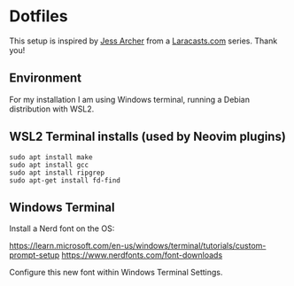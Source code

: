 # Dotfiles

This setup is inspired by <a href="https://github.com/jessarcher/dotfiles">Jess Archer</a> from a <a href="https://laracasts.com">Laracasts.com</a> series. Thank you!

## Environment

For my installation I am using Windows terminal, running a Debian distribution with WSL2.

## WSL2 Terminal installs (used by Neovim plugins)

```
sudo apt install make
sudo apt install gcc
sudo apt install ripgrep
sudo apt-get install fd-find
```

## Windows Terminal 

Install a Nerd font on the OS: 

https://learn.microsoft.com/en-us/windows/terminal/tutorials/custom-prompt-setup
https://www.nerdfonts.com/font-downloads

Configure this new font within Windows Terminal Settings.
